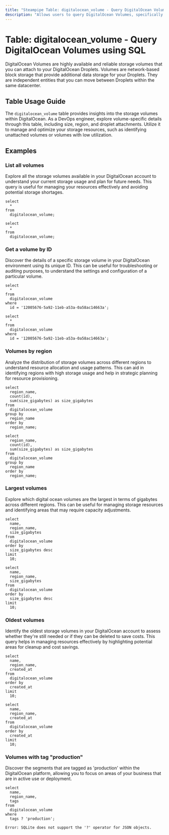 ```yaml
---
title: "Steampipe Table: digitalocean_volume - Query DigitalOcean Volumes using SQL"
description: "Allows users to query DigitalOcean Volumes, specifically providing insights into volume details, including size, region, and droplet attachments."
---
```


# Table: digitalocean_volume - Query DigitalOcean Volumes using SQL

DigitalOcean Volumes are highly available and reliable storage volumes that you can attach to your DigitalOcean Droplets. Volumes are network-based block storage that provide additional data storage for your Droplets. They are independent entities that you can move between Droplets within the same datacenter.

## Table Usage Guide

The `digitalocean_volume` table provides insights into the storage volumes within DigitalOcean. As a DevOps engineer, explore volume-specific details through this table, including size, region, and droplet attachments. Utilize it to manage and optimize your storage resources, such as identifying unattached volumes or volumes with low utilization.

## Examples

### List all volumes
Explore all the storage volumes available in your DigitalOcean account to understand your current storage usage and plan for future needs. This query is useful for managing your resources effectively and avoiding potential storage shortages.

```sql+postgres
select
  *
from
  digitalocean_volume;
```

```sql+sqlite
select
  *
from
  digitalocean_volume;
```

### Get a volume by ID
Discover the details of a specific storage volume in your DigitalOcean environment using its unique ID. This can be useful for troubleshooting or auditing purposes, to understand the settings and configuration of a particular volume.

```sql+postgres
select
  *
from
  digitalocean_volume
where
  id = '12005676-5a92-11eb-a53a-0a58ac14663a';
```

```sql+sqlite
select
  *
from
  digitalocean_volume
where
  id = '12005676-5a92-11eb-a53a-0a58ac14663a';
```

### Volumes by region
Analyze the distribution of storage volumes across different regions to understand resource allocation and usage patterns. This can aid in identifying regions with high storage usage and help in strategic planning for resource provisioning.

```sql+postgres
select
  region_name,
  count(id),
  sum(size_gigabytes) as size_gigabytes
from
  digitalocean_volume
group by
  region_name
order by
  region_name;
```

```sql+sqlite
select
  region_name,
  count(id),
  sum(size_gigabytes) as size_gigabytes
from
  digitalocean_volume
group by
  region_name
order by
  region_name;
```

### Largest volumes
Explore which digital ocean volumes are the largest in terms of gigabytes across different regions. This can be useful for managing storage resources and identifying areas that may require capacity adjustments.

```sql+postgres
select
  name,
  region_name,
  size_gigabytes
from
  digitalocean_volume
order by
  size_gigabytes desc
limit
  10;
```

```sql+sqlite
select
  name,
  region_name,
  size_gigabytes
from
  digitalocean_volume
order by
  size_gigabytes desc
limit
  10;
```

### Oldest volumes
Identify the oldest storage volumes in your DigitalOcean account to assess whether they're still needed or if they can be deleted to save costs. This query helps in managing resources effectively by highlighting potential areas for cleanup and cost savings.

```sql+postgres
select
  name,
  region_name,
  created_at
from
  digitalocean_volume
order by
  created_at
limit
  10;
```

```sql+sqlite
select
  name,
  region_name,
  created_at
from
  digitalocean_volume
order by
  created_at
limit
  10;
```

### Volumes with tag "production"
Discover the segments that are tagged as 'production' within the DigitalOcean platform, allowing you to focus on areas of your business that are in active use or deployment.

```sql+postgres
select
  name,
  region_name,
  tags
from
  digitalocean_volume
where
  tags ? 'production';
```

```sql+sqlite
Error: SQLite does not support the '?' operator for JSON objects.
```